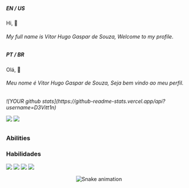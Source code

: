 <h5> EN / US </h5>
 Hi, 👋<h6>My full name is Vitor Hugo Gaspar de Souza, Welcome to my profile.<h6>
<h5> PT / BR </h5>  
 Olá, 👋<h6>Meu nome é Vitor Hugo Gaspar de Souza, Seja bem vindo ao meu perfil.<h6>![YOUR github stats](https://github-readme-stats.vercel.app/api?username=D3Vitt1n)

[<img src="https://img.shields.io/badge/linkedin-%230077B5.svg?&style=for-the-badge&logo=linkedin&logoColor=white" />](https://www.linkedin.com/in/d3vitor/) [<img src="https://img.shields.io/badge/Twitch-9146FF?style=for-the-badge&logo=twitch&logoColor=white">](https://www.twitch.tv/csvitt1n)

### Abilities
### Habilidades

<img src="https://img.shields.io/badge/Java-ED8B00?style=for-the-badge&logo=openjdk&logoColor=white" /> <img src="https://img.shields.io/badge/PHP-777BB4?style=for-the-badge&logo=php&logoColor=white" /> <img src="https://img.shields.io/badge/React-20232A?style=for-the-badge&logo=react&logoColor=61DAFB" /> <img src="https://img.shields.io/badge/JavaScript-323330?style=for-the-badge&logo=javascript&logoColor=F7DF1E" />

<div align="center">

  ![Snake animation](https://github.com/danielbped/danielbped/blob/output/github-contribution-grid-snake.svg)
  
</div>
